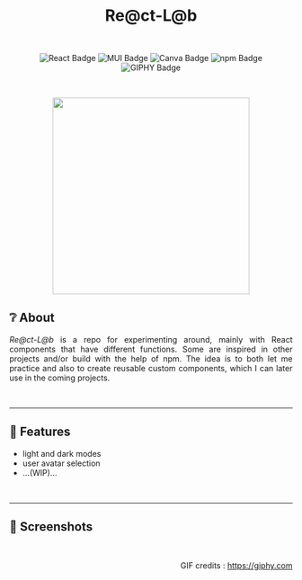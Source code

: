 <h1 align="center">Re@ct-L@b</h1><br/>

<div align="center">
  
![React Badge](https://img.shields.io/badge/React-61DAFB?style=for-the-badge&logo=react&logoColor=white)
![MUI Badge](https://img.shields.io/badge/MUI-007FFF?style=for-the-badge&logo=mui&logoColor=white)
![Canva Badge](https://img.shields.io/badge/Canva-00C4CC?style=for-the-badge&logo=canva&logoColor=white)
![npm Badge](https://img.shields.io/badge/npm-CB3837?style=for-the-badge&logo=npm&logoColor=white)
![GIPHY Badge](https://img.shields.io/badge/giphy-FF6666?style=for-the-badge&logo=giphy&logoColor=white)
  
</div>

<br/><p align="center"> <img align="center" src="https://media.giphy.com/media/6SPT4vjEWBPjECMXwr/giphy.gif" width="350" height="auto"/></p>

## ❔ About

<p align="justify"><i>Re@ct-L@b</i> is a repo for experimenting around, mainly with React components that have different functions. Some are inspired in other projects and/or build with the help of npm. The idea is to both let me practice and also to create reusable custom components, which I can later use in the coming projects.</p><br/>

---

## 🧪 Features

- light and dark modes
- user avatar selection
- ...(WIP)...
<br/>

---

## 📸 Screenshots

<br/><p align="right">GIF credits : https://giphy.com</p>